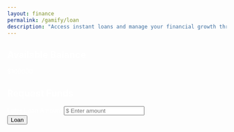 ```yaml
---
layout: finance
permalink: /gamify/loan
description: "Access instant loans and manage your financial growth through our digital lending platform."
---
```


<!-- Bootstrap CSS -->
<link href="https://cdn.jsdelivr.net/npm/bootstrap@5.3.0/dist/css/bootstrap.min.css" rel="stylesheet">
<style>
/* Optional: Additional custom styling if needed */
.container {
    max-width: 600px;
    color: #fff; /* Ensures all text inside the container is white */
}
</style>
<div class="container my-5">

  <!-- Available Balance Card -->
  <div class="card bg-dark border-secondary mb-4">
    <div class="card-body text-center">
      <h2 class="card-title" style="color:white">Available Balance</h2>
      <p class="display-4 fw-bold" style="color:white">$100000</p>
    </div>
  </div>

  <!-- Request Funds Card -->
  <div class="card bg-dark border-secondary mb-4">
    <div class="card-body">
      <h2 class="card-title mb-3" style="color:white">Request Funds</h2>
      <form class="d-flex flex-column gap-3">
        <div class="mb-3">
          <label for="loanAmount" class="form-label" style="color:white">Enter Loan Amount</label>
          <input 
            type="number" 
            id="loanAmount" 
            class="form-control text-center" 
            min="1" 
            placeholder="$ Enter amount" 
            step="0.01"
          >
        </div>
        <button type="submit" class="btn btn-success mx-auto">Loan</button>
      </form>
    </div>
  </div>
</div>
